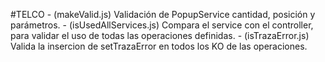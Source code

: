 #TELCO
	- (makeValid.js) Validación de PopupService cantidad, posición y parámetros.
    - (isUsedAllServices.js) Compara el service con el controller, para validar el uso de todas las operaciones definidas.
    - (isTrazaError.js) Valida la insercion de setTrazaError en todos los KO de las operaciones.


